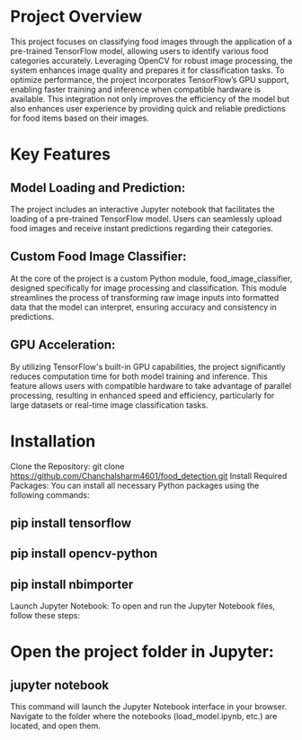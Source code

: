 # Project Overview
This project focuses on classifying food images through the application of a pre-trained TensorFlow model, allowing users to identify various food categories accurately. Leveraging OpenCV for robust image processing, the system enhances image quality and prepares it for classification tasks. To optimize performance, the project incorporates TensorFlow’s GPU support, enabling faster training and inference when compatible hardware is available. This integration not only improves the efficiency of the model but also enhances user experience by providing quick and reliable predictions for food items based on their images.

# Key Features

## Model Loading and Prediction: 
The project includes an interactive Jupyter notebook that facilitates the loading of a pre-trained TensorFlow model. Users can seamlessly upload food images and receive instant predictions regarding their categories.

## Custom Food Image Classifier: 
At the core of the project is a custom Python module, food_image_classifier, designed specifically for image processing and classification. This module streamlines the process of transforming raw image inputs into formatted data that the model can interpret, ensuring accuracy and consistency in predictions.

## GPU Acceleration: 
By utilizing TensorFlow's built-in GPU capabilities, the project significantly reduces computation time for both model training and inference. This feature allows users with compatible hardware to take advantage of parallel processing, resulting in enhanced speed and efficiency, particularly for large datasets or real-time image classification tasks.


# Installation

Clone the Repository: git clone https://github.com/Chanchalsharm4601/food_detection.git 
Install Required Packages: You can install all necessary Python packages using the following commands:
  ## pip install tensorflow
  ## pip install opencv-python
  ## pip install nbimporter
  
Launch Jupyter Notebook: To open and run the Jupyter Notebook files, follow these steps:
# Open the project folder in Jupyter:
  ## jupyter notebook
This command will launch the Jupyter Notebook interface in your browser. Navigate to the folder where the notebooks (load_model.ipynb, etc.) are located, and open them.

